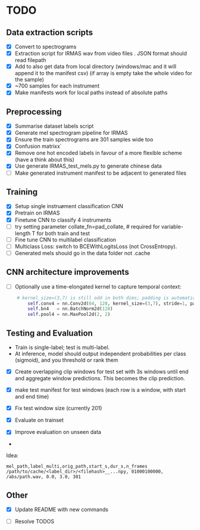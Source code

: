 # TODO

## Data extraction scripts

- [x] Convert to spectrograms
- [x] Extraction script for IRMAS wav from video files . JSON format should read filepath
- [x] Add to also get data from local directory (windows/mac and it will append it to the manifest csv) (if array is empty take the whole video for the sample)
- [x] ~700 samples for each instrument
- [x] Make manifests work for local paths instead of absolute paths

## Preprocessing

- [x] Summarise dataset labels script
- [x] Generate mel spectrogram pipeline for IRMAS 
- [x] Ensure the train spectrograms are 301 samples wide too
- [x] Confusion matrixx`
- [x] Remove one hot encoded labels in favour of a more flexible scheme (have a think about this)
- [x] Use generate IRMAS_test_mels.py to generate chinese data
- [ ] Make generated instrument manifest to be adjacent to generated files

## Training

- [x] Setup single instruøment classification CNN
- [x] Pretrain on IRMAS
- [x] Finetune CNN to classify 4 instruments
- [ ] try setting parameter collate_fn=pad_collate,     # required for variable-length T for both train and test
- [ ] Fine tune CNN to multilabel classification
- [ ] Multiclass Loss: switch to BCEWithLogitsLoss (not CrossEntropy).
- [ ] Generated mels should go in the data folder not .cache

## CNN architecture improvements

- [ ] Optionally use a time-elongated kernel to capture temporal context:

```python
    # kernel_size=(3,7) is still odd in both dims; padding is automatic with 'same'
        self.conv4 = nn.Conv2d(64, 128, kernel_size=(3,7), stride=1, padding='same')
        self.bn4   = nn.BatchNorm2d(128)
        self.pool4 = nn.MaxPool2d(2, 2)
```

## Testing and Evaluation

- Train is single-label; test is multi-label.
- At inference,  model should output independent probabilities per class (sigmoid), and you threshold or rank them
- [x] Create overlapping clip windows for test set with 3s windows until end and aggregate window predictions. This becomes the clip prediction.
- [x] make test manifest for test windows (each row is a window, with start and end time)
- [x] Fix test window size (currently 201)
- [x] Evaluate on trainset
- [x] Improve evaluation on unseen data



- 
Idea:
```
mel_path,label_multi,orig_path,start_s,dur_s,n_frames
/path/to/cache/<label_dir>/<filehash>__...npy, 01000100000, /abs/path.wav, 0.0, 3.0, 301
```

## Other

- [x] Update README with new commands
- [ ] Resolve TODOS

